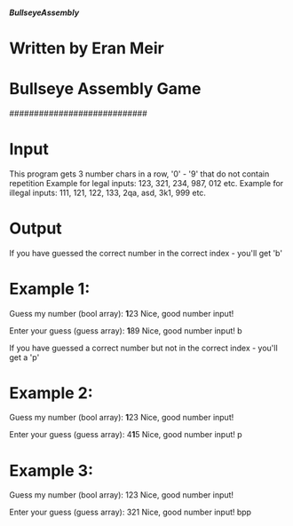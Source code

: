 ##### BullseyeAssembly #####
#  Written by Eran Meir    #
#  Bullseye Assembly Game  #
############################

# Input
This program gets 3 number chars in a row, '0' - '9' that do not contain repetition
Example for legal inputs: 123, 321, 234, 987, 012 etc.
Example for illegal inputs: 111, 121, 122, 133, 2qa, asd, 3k1, 999 etc.

# Output
If you have guessed the correct number in the correct index - you'll get 'b'

# Example 1:
Guess my number (bool array): <b>1</b>23
Nice, good number input!

Enter your guess (guess array): <b>1</b>89
Nice, good number input!
b

If you have guessed a correct number but not in the correct index - you'll get a 'p'
# Example 2:
Guess my number (bool array): <b>1</b>23
Nice, good number input!

Enter your guess (guess array): 4<b>1</b>5
Nice, good number input!
p

# Example 3:
Guess my number (bool array): 123
Nice, good number input!

Enter your guess (guess array): 321
Nice, good number input!
bpp

